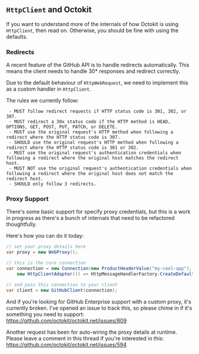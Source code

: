 ## `HttpClient` and Octokit

If you want to understand more of the internals of how Octokit is using
`HttpClient`, then read on. Otherwise, you should be fine with using the
defaults.

### Redirects

A recent feature of the GitHub API is to handle redirects automatically.
This means the client needs to handle 30* responses and redirect correctly.

Due to the default behaviour of `HttpWebRequest`, we need to implement this
as a custom handler in `HttpClient`.

The rules we currently follow:

```
 - MUST follow redirect requests if HTTP status code is 301, 302, or 307.
 - MUST redirect a 30x status code if the HTTP method is HEAD, OPTIONS, GET, POST, PUT, PATCH, or DELETE.
 - MUST use the original request's HTTP method when following a redirect where the HTTP status code is 307.
 - SHOULD use the original request's HTTP method when following a redirect where the HTTP status code is 301 or 302.
 - MUST use the original request's authentication credentials when following a redirect where the original host matches the redirect host.
 - MUST NOT use the original request's authentication credentials when following a redirect where the original host does not match the redirect host.
 - SHOULD only follow 3 redirects.
 ```

### Proxy Support

There's some basic support for specify proxy credentials, but this is a work
in progress as there's a bunch of internals that need to be refactored
thoughtfully.

Here's how you can do it today:

```csharp
// set your proxy details here
var proxy = new WebProxy(); 

// this is the core connection
var connection = new Connection(new ProductHeaderValue("my-cool-app"),
    new HttpClientAdapter(() => HttpMessageHandlerFactory.CreateDefault(proxy)));

// and pass this connection to your client
var client = new GitHubClient(connection);
```

And if you're looking for GitHub Enterprise support with a custom proxy, it's
currently broken. I've opened an issue to track this, so please chime in if it's
something you need to support: https://github.com/octokit/octokit.net/issues/809

Another request has been for auto-wiring the proxy details at runtime. Please
leave a comment in this thread if you're interested in this:
https://github.com/octokit/octokit.net/issues/594